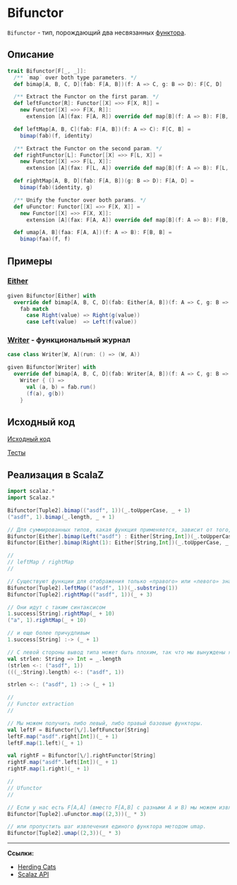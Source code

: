# Bifunctor

`Bifunctor` - тип, порождающий два несвязанных [функтора](../monad/functor).


## Описание

```scala
trait Bifunctor[F[_, _]]:
  /** `map` over both type parameters. */
  def bimap[A, B, C, D](fab: F[A, B])(f: A => C, g: B => D): F[C, D]

  /** Extract the Functor on the first param. */
  def leftFunctor[R]: Functor[[X] =>> F[X, R]] =
    new Functor[[X] =>> F[X, R]]:
      extension [A](fax: F[A, R]) override def map[B](f: A => B): F[B, R] = leftMap(fax)(f)

  def leftMap[A, B, C](fab: F[A, B])(f: A => C): F[C, B] =
    bimap(fab)(f, identity)

  /** Extract the Functor on the second param. */
  def rightFunctor[L]: Functor[[X] =>> F[L, X]] =
    new Functor[[X] =>> F[L, X]]:
      extension [A](fax: F[L, A]) override def map[B](f: A => B): F[L, B] = rightMap(fax)(f)

  def rightMap[A, B, D](fab: F[A, B])(g: B => D): F[A, D] =
    bimap(fab)(identity, g)

  /** Unify the functor over both params. */
  def uFunctor: Functor[[X] =>> F[X, X]] =
    new Functor[[X] =>> F[X, X]]:
      extension [A](fax: F[A, A]) override def map[B](f: A => B): F[B, B] = umap(fax)(f)

  def umap[A, B](faa: F[A, A])(f: A => B): F[B, B] =
    bimap(faa)(f, f)
```

## Примеры

### [Either](../../fp/handling-errors)

```scala
given Bifunctor[Either] with
  override def bimap[A, B, C, D](fab: Either[A, B])(f: A => C, g: B => D): Either[C, D] =
    fab match
      case Right(value) => Right(g(value))
      case Left(value)  => Left(f(value))
```

### [Writer](../../fp/writer) - функциональный журнал

```scala
case class Writer[W, A](run: () => (W, A))

given Bifunctor[Writer] with
  override def bimap[A, B, C, D](fab: Writer[A, B])(f: A => C, g: B => D): Writer[C, D] =
    Writer { () =>
      val (a, b) = fab.run()
      (f(a), g(b))
    }
```


## Исходный код

[Исходный код](https://gitflic.ru/project/artemkorsakov/scalabook/blob?file=examples%2Fsrc%2Fmain%2Fscala%2Ftypeclass%2Fbifunctor%2FBifunctor.scala&plain=1)

[Тесты](https://gitflic.ru/project/artemkorsakov/scalabook/blob?file=examples%2Fsrc%2Ftest%2Fscala%2Ftypeclass%2Fbifunctor%2FBifunctorSuite.scala&plain=1)


## Реализация в ScalaZ

```scala
import scalaz.*
import Scalaz.*

Bifunctor[Tuple2].bimap(("asdf", 1))(_.toUpperCase, _ + 1)                               // ("ASDF",2)
("asdf", 1).bimap(_.length, _ + 1)                                                       // (4,2)

// Для суммированных типов, какая функция применяется, зависит от того, какое значение присутствует:
Bifunctor[Either].bimap(Left("asdf") : Either[String,Int])(_.toUpperCase, _ + 1)         // Left("ASDF")
Bifunctor[Either].bimap(Right(1): Either[String,Int])(_.toUpperCase, _ + 1)              // Right(2)

//
// leftMap / rightMap
//

// Существуют функции для отображения только «правого» или «левого» значения:
Bifunctor[Tuple2].leftMap(("asdf", 1))(_.substring(1))                                   // ("sdf" -> 1)
Bifunctor[Tuple2].rightMap(("asdf", 1))(_ + 3)                                           // ("asdf" -> 4)

// Они идут с таким синтаксисом
1.success[String].rightMap(_ + 10)                                                       // Success(11)
("a", 1).rightMap(_ + 10)                                                                // ("a" -> 11)

// и еще более причудливым
1.success[String] :-> (_ + 1)                                                            // Success(2)

// С левой стороны вывод типа может быть плохим, так что мы вынуждены явно указывать типы в функции, которую мы оставилиMap.
val strlen: String => Int = _.length
(strlen <-: ("asdf", 1))                                                                 // (4 -> 1)
(((_:String).length) <-: ("asdf", 1))                                                    // (4 -> 1)

strlen <-: ("asdf", 1) :-> (_ + 1)                                                       // (4 -> 2)

//
// Functor extraction
//

// Мы можем получить либо левый, либо правый базовые функторы.
val leftF = Bifunctor[\/].leftFunctor[String]
leftF.map("asdf".right[Int])(_ + 1)                                                      // "asdf".right[Int]
leftF.map(1.left)(_ + 1)                                                                 // 2.left[String]

val rightF = Bifunctor[\/].rightFunctor[String]
rightF.map("asdf".left[Int])(_ + 1)                                                      // "asdf".left[Int]
rightF.map(1.right)(_ + 1)                                                               // 2.right[String]

//
// Ufunctor
//

// Если у нас есть F[A,A] (вместо F[A,B] с разными A и B) мы можем извлечь "унифицированный функтор", который является функтором,
Bifunctor[Tuple2].uFunctor.map((2,3))(_ * 3)                                             // (6 -> 9)

// или пропустить шаг извлечения единого функтора методом umap.
Bifunctor[Tuple2].umap((2,3))(_ * 3)                                                     // (6 -> 9)
```


---

**Ссылки:**

- [Herding Cats](http://eed3si9n.com/herding-cats/datatype-generic-programming.html)
- [Scalaz API](https://javadoc.io/doc/org.scalaz/scalaz-core_3/7.3.6/scalaz/Bifunctor.html)
